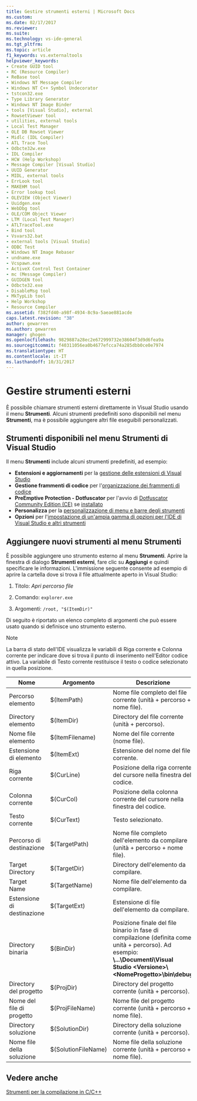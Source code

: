 ```yaml
---
title: Gestire strumenti esterni | Microsoft Docs
ms.custom: 
ms.date: 02/17/2017
ms.reviewer: 
ms.suite: 
ms.technology: vs-ide-general
ms.tgt_pltfrm: 
ms.topic: article
f1_keywords: vs.externaltools
helpviewer_keywords:
- Create GUID tool
- RC (Resource Compiler)
- ReBase tool
- Windows NT Message Compiler
- Windows NT C++ Symbol Undecorator
- tstcon32.exe
- Type Library Generator
- Windows NT Image Binder
- tools [Visual Studio], external
- RowsetViewer tool
- utilities, external tools
- Local Test Manager
- OLE DB Rowset Viewer
- Midlc (IDL Compiler)
- ATL Trace Tool
- Odbcte32w.exe
- IDL Compiler
- HCW (Help Workshop)
- Message Compiler [Visual Studio]
- UUID Generator
- MIDL, external tools
- ErrLook tool
- MAKEHM tool
- Error lookup tool
- OLEVIEW (Object Viewer)
- Uuidgen.exe
- WebDbg tool
- OLE/COM Object Viewer
- LTM (Local Test Manager)
- ATLTraceTool.exe
- Bind tool
- Vsvars32.bat
- external tools [Visual Studio]
- ODBC Test
- Windows NT Image Rebaser
- undname.exe
- Vcspawn.exe
- ActiveX Control Test Container
- mc (Message Compiler)
- GUIDGEN tool
- Odbcte32.exe
- DisableMsg tool
- MkTypLib tool
- Help Workshop
- Resource Compiler
ms.assetid: f382fd40-a98f-4934-8c9a-5aeae881acde
caps.latest.revision: "38"
author: gewarren
ms.author: gewarren
manager: ghogen
ms.openlocfilehash: 9829887a28ec2e672999732e38604f3d9d6fea9a
ms.sourcegitcommit: f40311056ea0b4677efcca74a285dbb0ce0e7974
ms.translationtype: HT
ms.contentlocale: it-IT
ms.lasthandoff: 10/31/2017
---
```

# <a name="manage-external-tools"></a>Gestire strumenti esterni
È possibile chiamare strumenti esterni direttamente in Visual Studio usando il menu **Strumenti**. Alcuni strumenti predefiniti sono disponibili nel menu **Strumenti**, ma è possibile aggiungere altri file eseguibili personalizzati.  

## <a name="tools-available-on-the-visual-studio-tools-menu"></a>Strumenti disponibili nel menu Strumenti di Visual Studio
 Il menu **Strumenti** include alcuni strumenti predefiniti, ad esempio:

*  **Estensioni e aggiornamenti** per la [gestione delle estensioni di Visual Studio](finding-and-using-visual-studio-extensions.md)
*  **Gestione frammenti di codice** per l'[organizzazione dei frammenti di codice](code-snippets.md#code-snippet-manager)
*  **PreEmptive Protection - Dotfuscator** per l'avvio di [Dotfuscator Community Edition (CE)](dotfuscator/index.md) se [installato](dotfuscator/install.md)
*  **Personalizza** per la [personalizzazione di menu e barre degli strumenti](how-to-customize-menus-and-toolbars-in-visual-studio.md)
*  **Opzioni** per l'[impostazione di un'ampia gamma di opzioni per l'IDE di Visual Studio e altri strumenti](reference/options-dialog-box-visual-studio.md)

## <a name="add-new-tools-to-the-tools-menu"></a>Aggiungere nuovi strumenti al menu Strumenti 
 È possibile aggiungere uno strumento esterno al menu **Strumenti**. Aprire la finestra di dialogo **Strumenti esterni**, fare clic su **Aggiungi** e quindi specificare le informazioni. L'immissione seguente consente ad esempio di aprire la cartella dove si trova il file attualmente aperto in Visual Studio:  
  
1.  Titolo: *Apri percorso file*
  
2.  Comando: `explorer.exe`  
  
3.  Argomenti: `/root, "$(ItemDir)"`  
  
 Di seguito è riportato un elenco completo di argomenti che può essere usato quando si definisce uno strumento esterno.
  
> [!NOTE]
>  La barra di stato dell'IDE visualizza le variabili di Riga corrente e Colonna corrente per indicare dove si trova il punto di inserimento nell'Editor codice attivo. La variabile di Testo corrente restituisce il testo o codice selezionato in quella posizione.  
  
|Nome|Argomento|Descrizione|  
|----------|--------------|-----------------|  
|Percorso elemento|$(ItemPath)|Nome file completo del file corrente (unità + percorso + nome file).|  
|Directory elemento|$(ItemDir)|Directory del file corrente (unità + percorso).|  
|Nome file elemento|$(ItemFilename)|Nome del file corrente (nome file).|  
|Estensione di elemento|$(ItemExt)|Estensione del nome del file corrente.|  
|Riga corrente|$(CurLine)|Posizione della riga corrente del cursore nella finestra del codice.|  
|Colonna corrente|$(CurCol)|Posizione della colonna corrente del cursore nella finestra del codice.|  
|Testo corrente|$(CurText)|Testo selezionato.|  
|Percorso di destinazione|$(TargetPath)|Nome file completo dell'elemento da compilare (unità + percorso + nome file).|  
|Target Directory|$(TargetDir)|Directory dell'elemento da compilare.|  
|Target Name|$(TargetName)|Nome file dell'elemento da compilare.|  
|Estensione di destinazione|$(TargetExt)|Estensione di file dell'elemento da compilare.|  
|Directory binaria|$(BinDir)|Posizione finale del file binario in fase di compilazione (definita come unità + percorso). Ad esempio: **\\...\Documenti\Visual Studio \<Versione>\\<NomeProgetto\>\bin\debug**|  
|Directory del progetto|$(ProjDir)|Directory del progetto corrente (unità + percorso).|  
|Nome del file di progetto|$(ProjFileName)|Nome file del progetto corrente (unità + percorso + nome file).|  
|Directory soluzione|$(SolutionDir)|Directory della soluzione corrente (unità + percorso).|  
|Nome file della soluzione|$(SolutionFileName)|Nome file della soluzione corrente (unità + percorso + nome file).|  

## <a name="see-also"></a>Vedere anche  
 [Strumenti per la compilazione in C/C++](/cpp/build/reference/c-cpp-build-tools)
